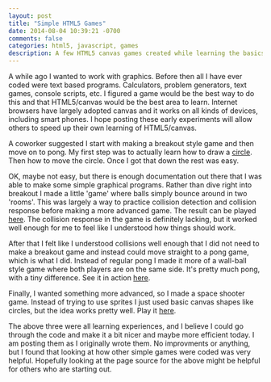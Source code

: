 ```yaml
---
layout: post
title: "Simple HTML5 Games"
date: 2014-08-04 10:39:21 -0700
comments: false
categories: html5, javascript, games
description: A few HTML5 canvas games created while learning the basics of canvas
---
```

<p>
A while ago I wanted to work with graphics. Before then all I have ever coded were text based programs. Calculators, problem generators, text games, console scripts, etc. I figured a game would be the best way to do this and that HTML5/canvas would be the best area to learn. Internet browsers have largely adopted canvas and it works on all kinds of devices, including smart phones. I hope posting these early experiments will allow others to speed up their own learning of HTML5/canvas. 
</p>
<p>A coworker suggested I start with making a breakout style game and then move on to pong. My first step was to actually learn how to draw a <a href='../../../../../html5-games/ball_shadow.html'>circle</a>. Then how to move the circle. Once I got that down the rest was easy.
</p>
<!-- more -->
<p>OK, maybe not easy, but there is enough documentation out there that I was able to make  some simple graphical programs. Rather than dive right into breakout I made a little 'game' where balls simply bounce around in two 'rooms'. This was largely a way to practice collision detection and collision response before making a more advanced game. The result can be played <a href='../../../../../html5-games/click-balls.html'>here</a>. The collision response in the game is definitely lacking, but it worked well enough for me to feel like I understood how things should work.
</p>
<p>
After that I felt like I understood collisions well enough that I did not need to make a breakout game and instead could move straight to a pong game, which is what I did. Instead of regular pong I made it more of a wall-ball style game where both players are on the same side. It's pretty much pong, with a tiny difference. See it in action <a href='../../../../../html5-games/wallball.html'>here</a>.
</p>
<p>
Finally, I wanted something more advanced, so I made a space shooter game. Instead of trying to use sprites I just used basic canvas shapes like circles, but the idea works pretty well. Play it <a href='../../../../../html5-games/shooter.html'>here</a>.
</p>
<p>
The above three were all learning experiences, and I believe I could go through the code and make it a bit nicer and maybe more efficient today. I am posting them as I originally wrote them. No improvments or anything, but I found that looking at how other simple games were coded was very helpful. Hopefully looking at the page source for the above might be helpful for others who are starting out. 
</p>

